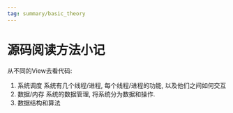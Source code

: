 ```yaml
---
tag: summary/basic_theory
---
```

# 源码阅读方法小记
从不同的View去看代码:
1. 系统调度
    系统有几个线程/进程, 每个线程/进程的功能, 以及他们之间如何交互
2. 数据/内存
    系统的数据管理, 将系统分为数据和操作.
3. 数据结构和算法

